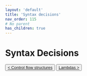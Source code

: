 ```yaml
---
layout: 'default'
title: 'Syntax decisions'
nav_order: 115
# No parent
has_children: true
---
```


# Syntax Decisions
<button class="btn btn-outline"><a href="/syntax-decisions/control-flow-structures.md">< Control flow structures</a></button>
<button class="btn btn-outline"><a href="/syntax-decisions/lambdas.md">Lambdas ></a></button>
